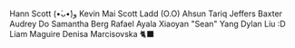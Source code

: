 Hann Scott (•̀ᴗ•́)و
Kevin Mai
Scott Ladd (O.O)
Ahsun Tariq
Jeffers Baxter
Audrey Do
Samantha Berg
Rafael Ayala
Xiaoyan "Sean" Yang
Dylan Liu :D
Liam Maguire
Denisa Marcisovska 🐈‍⬛
